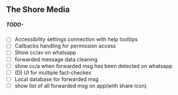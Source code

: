 ## The Shore Media

##### TODO-
- [ ] Accessibility settings connection with help tooltips
- [ ] Callbacks handling for permission access
- [ ] Show cc/av on whatsapp
- [ ] forwarded message data cleaning
- [ ] show cc/a when forwarded msg has been detected on whatsapp
- [ ] (D) UI for multiple fact-checkes
- [ ] Local database for forwarded msg
- [ ] show list of all forwarded msg on app(with share icon)